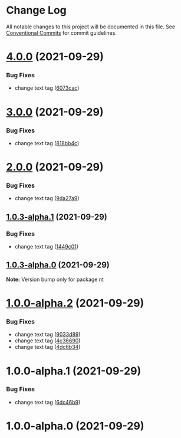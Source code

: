 # Change Log

All notable changes to this project will be documented in this file.
See [Conventional Commits](https://conventionalcommits.org) for commit guidelines.

# [4.0.0](https://github.com/deepak7panwar/lerna/compare/nt@3.0.0...nt@4.0.0) (2021-09-29)


### Bug Fixes

* change text tag ([6073cac](https://github.com/deepak7panwar/lerna/commit/6073cacba64714209bee6dd6336ce18ce96abe14))





# [3.0.0](https://github.com/deepak7panwar/lerna/compare/nt@2.0.0...nt@3.0.0) (2021-09-29)


### Bug Fixes

* change text tag ([818bb4c](https://github.com/deepak7panwar/lerna/commit/818bb4cfc28373ec69228f61b3629ee851a89cf2))





# [2.0.0](https://github.com/deepak7panwar/lerna/compare/nt@1.0.3-alpha.1...nt@2.0.0) (2021-09-29)


### Bug Fixes

* change text tag ([9da27a9](https://github.com/deepak7panwar/lerna/commit/9da27a95d40e1d18696cd7ddbc86a8590b85df6d))





## [1.0.3-alpha.1](https://github.com/deepak7panwar/lerna/compare/nt@1.0.3-alpha.0...nt@1.0.3-alpha.1) (2021-09-29)


### Bug Fixes

* change text tag ([1449c01](https://github.com/deepak7panwar/lerna/commit/1449c01cf954842ee667746eba790790f6593fac))





## [1.0.3-alpha.0](https://github.com/deepak7panwar/lerna/compare/nt@1.0.0-alpha.2...nt@1.0.3-alpha.0) (2021-09-29)

**Note:** Version bump only for package nt





# [1.0.0-alpha.2](https://github.com/deepak7panwar/lerna/compare/nt@1.0.0-alpha.1...nt@1.0.0-alpha.2) (2021-09-29)


### Bug Fixes

* change text tag ([9033d89](https://github.com/deepak7panwar/lerna/commit/9033d89d97b74899af4e6c655eac20e91d5f406f))
* change text tag ([4c36690](https://github.com/deepak7panwar/lerna/commit/4c366908ac609438efff53e8e2c32be331934a57))
* change text tag ([4dc6b34](https://github.com/deepak7panwar/lerna/commit/4dc6b34f63b3b97e62d18efdf9da1b301148f2de))





# 1.0.0-alpha.1 (2021-09-29)


### Bug Fixes

* change text tag ([6dc46b9](https://github.com/deepak7panwar/lerna/commit/6dc46b9fde7a5e5ff69ddfd23ac95da27799c5bd))



# 1.0.0-alpha.0 (2021-09-29)
